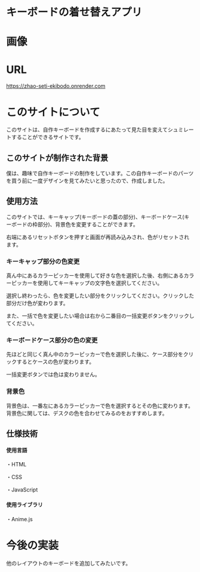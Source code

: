 
# キーボードの着せ替えアプリ

# 画像



# URL

https://zhao-seti-ekibodo.onrender.com

# このサイトについて

このサイトは、自作キーボードを作成するにあたって見た目を変えてシュミレートすることができるサイトです。

## このサイトが制作された背景

僕は、趣味で自作キーボードの制作をしています。この自作キーボードのパーツを買う前に一度デザインを見てみたいと思ったので、作成しました。

## 使用方法

このサイトでは、キーキャップ(キーボードの蓋の部分)、キーボードケース(キーボードの枠部分)、背景色を変更することができます。

右端にあるリセットボタンを押すと画面が再読み込みされ、色がリセットされます。

### キーキャップ部分の色変更

真ん中にあるカラーピッカーを使用して好きな色を選択した後、右側にあるカラーピッカーを使用してキーキャップの文字色を選択してください。

選択し終わったら、色を変更したい部分をクリックしてください。クリックした部分だけ色が変わります。

また、一括で色を変更したい場合は右から二番目の一括変更ボタンをクリックしてください。

### キーボードケース部分の色の変更

先ほどと同じく真ん中のカラーピッカーで色を選択した後に、ケース部分をクリックするとケースの色が変わります。

一括変更ボタンでは色は変わりません。

### 背景色

背景色は、一番左にあるカラーピッカーで色を選択するとその色に変わります。背景色に関しては、デスクの色を合わせてみるのをおすすめします。

## 仕様技術

#### 使用言語

・HTML

・CSS

・JavaScript

#### 使用ライブラリ

・Anime.js

# 今後の実装

他のレイアウトのキーボードを追加してみたいです。